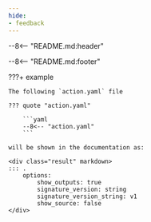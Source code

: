 ```yaml
---
hide:
- feedback
---
```


--8<-- "README.md:header"

--8<-- "README.md:footer"


???+ example

    The following `action.yaml` file

    ??? quote "action.yaml"

        ```yaml
        --8<-- "action.yaml"
        ```
    
    will be shown in the documentation as:

    <div class="result" markdown>
    ::: .
        options:
            show_outputs: true
            signature_version: string
            signature_version_string: v1
            show_source: false
    </div>
